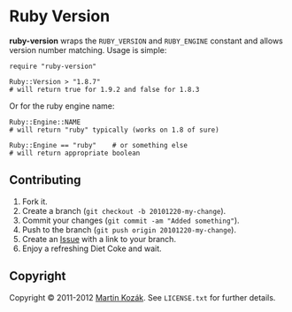 Ruby Version
============

**ruby-version** wraps the `RUBY_VERSION` and `RUBY_ENGINE` constant and 
allows version number matching. Usage is simple:

    require "ruby-version"
    
    Ruby::Version > "1.8.7"
    # will return true for 1.9.2 and false for 1.8.3
    
Or for the ruby engine name:

    Ruby::Engine::NAME
    # will return "ruby" typically (works on 1.8 of sure)
    
    Ruby::Engine == "ruby"    # or something else
    # will return appropriate boolean

Contributing
------------

1. Fork it.
2. Create a branch (`git checkout -b 20101220-my-change`).
3. Commit your changes (`git commit -am "Added something"`).
4. Push to the branch (`git push origin 20101220-my-change`).
5. Create an [Issue][9] with a link to your branch.
6. Enjoy a refreshing Diet Coke and wait.

Copyright
---------

Copyright &copy; 2011-2012 [Martin Kozák][10]. See `LICENSE.txt` for
further details.

[9]: http://github.com/martinkozak/ruby-version/issues
[10]: http://www.martinkozak.net/
